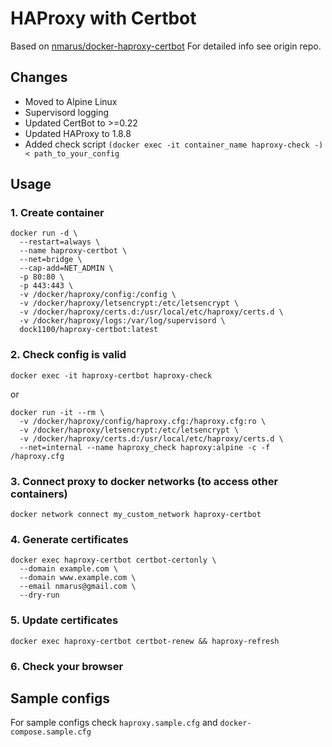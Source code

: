 # HAProxy with Certbot
Based on [nmarus/docker-haproxy-certbot](https://github.com/nmarus/docker-haproxy-certbot)
For detailed info see origin repo.

## Changes
* Moved to Alpine Linux
* Supervisord logging
* Updated CertBot to >=0.22
* Updated HAProxy to 1.8.8
* Added check script ```(docker exec -it container_name haproxy-check -) < path_to_your_config```

## Usage

### 1. Create container
```
docker run -d \
  --restart=always \
  --name haproxy-certbot \
  --net=bridge \
  --cap-add=NET_ADMIN \
  -p 80:80 \
  -p 443:443 \
  -v /docker/haproxy/config:/config \
  -v /docker/haproxy/letsencrypt:/etc/letsencrypt \
  -v /docker/haproxy/certs.d:/usr/local/etc/haproxy/certs.d \
  -v /docker/haproxy/logs:/var/log/supervisord \
  dock1100/haproxy-certbot:latest
```

### 2. Check config is valid
```
docker exec -it haproxy-certbot haproxy-check
```
or
```
docker run -it --rm \
  -v /docker/haproxy/config/haproxy.cfg:/haproxy.cfg:ro \
  -v /docker/haproxy/letsencrypt:/etc/letsencrypt \
  -v /docker/haproxy/certs.d:/usr/local/etc/haproxy/certs.d \
  --net=internal --name haproxy_check haproxy:alpine -c -f /haproxy.cfg
```

### 3. Connect proxy to docker networks (to access other containers)
```
docker network connect my_custom_network haproxy-certbot
```

### 4. Generate certificates
```
docker exec haproxy-certbot certbot-certonly \
  --domain example.com \
  --domain www.example.com \
  --email nmarus@gmail.com \
  --dry-run
```

### 5. Update certificates
```
docker exec haproxy-certbot certbot-renew && haproxy-refresh
```

### 6. Check your browser

## Sample configs
For sample configs check `haproxy.sample.cfg` and `docker-compose.sample.cfg`